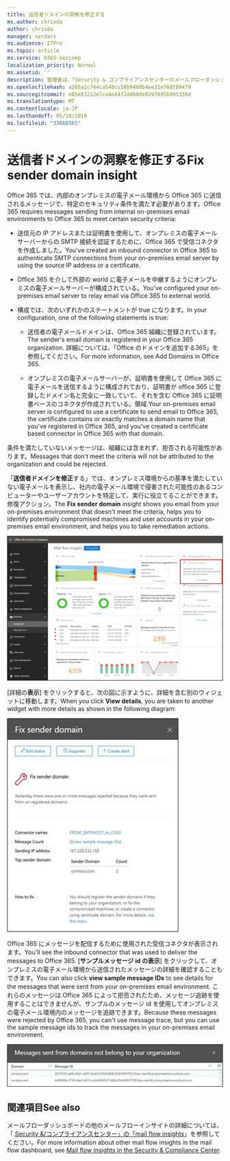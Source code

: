 ```yaml
---
title: 送信者ドメインの洞察を修正する
ms.author: chrisda
author: chrisda
manager: serdars
ms.audience: ITPro
ms.topic: article
ms.service: O365-seccomp
localization_priority: Normal
ms.assetid: ''
description: 管理者は、「Security & コンプライアンスセンターのメールフローダッシュボードでの送信者ドメインの洞察を修正する」を参照してください。
ms.openlocfilehash: a285a1c744ca540cc58b9408b4ee31e768f89479
ms.sourcegitcommit: e05e83212e7ca4e84f2ddb0de0297895b995338d
ms.translationtype: MT
ms.contentlocale: ja-JP
ms.lasthandoff: 05/10/2019
ms.locfileid: "33868565"
---
```

# <a name="fix-sender-domain-insight"></a><span data-ttu-id="12413-103">送信者ドメインの洞察を修正する</span><span class="sxs-lookup"><span data-stu-id="12413-103">Fix sender domain insight</span></span>

<span data-ttu-id="12413-104">Office 365 では、内部のオンプレミスの電子メール環境から Office 365 に送信されるメッセージで、特定のセキュリティ条件を満たす必要があります。</span><span class="sxs-lookup"><span data-stu-id="12413-104">Office 365 requires messages sending from internal on-premises email environments to Office 365 to meet certain security criteria:</span></span>

- <span data-ttu-id="12413-105">送信元の IP アドレスまたは証明書を使用して、オンプレミスの電子メールサーバーからの SMTP 接続を認証するために、Office 365 で受信コネクタを作成しました。</span><span class="sxs-lookup"><span data-stu-id="12413-105">You've created an inbound connector in Office 365 to authenticate SMTP connections from your on-premises email server by using the source IP address or a certificate.</span></span>

- <span data-ttu-id="12413-106">Office 365 を介して外部の world に電子メールを中継するようにオンプレミスの電子メールサーバーが構成されている。</span><span class="sxs-lookup"><span data-stu-id="12413-106">You've configured your on-premises email server to relay email via Office 365 to external world.</span></span>

- <span data-ttu-id="12413-107">構成では、次のいずれかのステートメントが true になります。</span><span class="sxs-lookup"><span data-stu-id="12413-107">In your configuration, one of the following statements is true:</span></span>

  - <span data-ttu-id="12413-108">送信者の電子メールドメインは、Office 365 組織に登録されています。</span><span class="sxs-lookup"><span data-stu-id="12413-108">The sender's email domain is registered in your Office 365 organization.</span></span> <span data-ttu-id="12413-109">詳細については、「Office のドメインを追加する365」を参照してください。</span><span class="sxs-lookup"><span data-stu-id="12413-109">For more information, see Add Domains in Office 365.</span></span>

  - <span data-ttu-id="12413-110">オンプレミスの電子メールサーバーが、証明書を使用して Office 365 に電子メールを送信するように構成されており、証明書が office 365 に登録したドメイン名と完全に一致していて、それを含む Office 365 に証明書ベースのコネクタが作成されている。領域.</span><span class="sxs-lookup"><span data-stu-id="12413-110">Your on-premises email server is configured to use a certificate to send email to Office 365, the certificate contains or exactly matches a domain name that you've registered in Office 365, and you've created a certificate based connector in Office 365 with that domain.</span></span> 

<span data-ttu-id="12413-111">条件を満たしていないメッセージは、組織には含まれず、拒否される可能性があります。</span><span class="sxs-lookup"><span data-stu-id="12413-111">Messages that don't meet the criteria will not be attributed to the organization and could be rejected.</span></span>

<span data-ttu-id="12413-112">「**送信者ドメインを修正**する」では、オンプレミス環境からの基準を満たしていない電子メールを表示し、社内の電子メール環境で侵害された可能性のあるコンピューターやユーザーアカウントを特定して、実行に役立てることができます。修復アクション。</span><span class="sxs-lookup"><span data-stu-id="12413-112">The **Fix sender domain** insight shows you email from your on-premises environment that doesn't meet the criteria, helps you to identify potentially compromised machines and user accounts in your on-premises email environment, and helps you to take remediation actions.</span></span>

![セキュリティ & コンプライアンスセンターのメールフローダッシュボードでの送信者ドメインの洞察を修正する](media/sender-domain-insight-selected.png)

<span data-ttu-id="12413-114">[詳細の**表示**] をクリックすると、次の図に示すように、詳細を含む別のウィジェットに移動します。</span><span class="sxs-lookup"><span data-stu-id="12413-114">When you click **View details**, you are taken to another widget with more details as shown in the following diagram:</span></span>

![「送信者ドメインを修正する」の詳細ウィジェット](media/sender-domain-view-details.png)

<span data-ttu-id="12413-116">Office 365 にメッセージを配信するために使用された受信コネクタが表示されます。</span><span class="sxs-lookup"><span data-stu-id="12413-116">You'll see the inbound connector that was used to deliver the messages to Office 365.</span></span> <span data-ttu-id="12413-117">[**サンプルメッセージ id の表示**] をクリックして、オンプレミスの電子メール環境から送信されたメッセージの詳細を確認することもできます。</span><span class="sxs-lookup"><span data-stu-id="12413-117">You can also click **view sample message IDs** to see details for the messages that were sent from your on-premises email environment.</span></span> <span data-ttu-id="12413-118">これらのメッセージは Office 365 によって拒否されたため、メッセージ追跡を使用することはできませんが、サンプルのメッセージ id を使用してオンプレミスの電子メール環境内のメッセージを追跡できます。</span><span class="sxs-lookup"><span data-stu-id="12413-118">Because these messages were rejected by Office 365, you can't use message trace, but you can use the sample message ids to track the messages in your on-premises email environment.</span></span>

![「Fix sender domain insights」のサンプルメッセージ id を表示する](media/sender-domain-view-sample-message-ids.png)

## <a name="see-also"></a><span data-ttu-id="12413-120">関連項目</span><span class="sxs-lookup"><span data-stu-id="12413-120">See also</span></span>

<span data-ttu-id="12413-121">メールフローダッシュボードの他のメールフローインサイトの詳細については、「 [Security &/コンプライアンスセンター」の「mail flow insights](mail-flow-insights-v2.md)」を参照してください。</span><span class="sxs-lookup"><span data-stu-id="12413-121">For more information about other mail flow insights in the mail flow dashboard, see [Mail flow insights in the Security & Compliance Center](mail-flow-insights-v2.md).</span></span>
